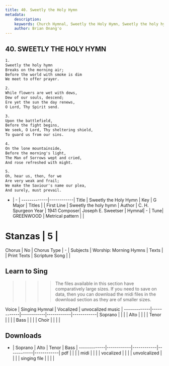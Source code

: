 ```yaml
---
title: 40. Sweetly the Holy Hymn
metadata:
    description: 
    keywords: Church Hymnal, Sweetly the Holy Hymn, Sweetly the holy hymn, 
    author: Brian Onang'o
---
```



## 40. SWEETLY THE HOLY HYMN

```txt
1.
Sweetly the holy hymn 
Breaks on the morning air; 
Before the world with smoke is dim 
We meet to offer prayer. 

2.
While flowers are wet with dews, 
Dew of our souls, descend; 
Ere yet the sun the day renews, 
O Lord, Thy Spirit send. 

3.
Upon the battlefield, 
Before the fight begins, 
We seek, O Lord, Thy sheltering shield, 
To guard us from our sins. 

4.
On the lone mountainside, 
Before the morning's light, 
The Man of Sorrows wept and cried, 
And rose refreshed with might. 

5.
Oh, hear us, then, for we 
Are very weak and frail; 
We make the Saviour's name our plea, 
And surely, must prevail.

```

- |   -  |
-------------|------------|
Title | Sweetly the Holy Hymn |
Key | G Major |
Titles |  |
First Line | Sweetly the holy hymn |
Author | C. H. Spurgeon
Year | 1941
Composer| Joseph E. Sweetser |
Hymnal|  - |
Tune| GREENWOOD |
Metrical pattern | |
# Stanzas | 5 |
Chorus | No |
Chorus Type | - |
Subjects | Worship: Morning Hymns |
Texts |  |
Print Texts | 
Scripture Song |  |
  
## Learn to Sing

>>>> The files available in this section have comparatively large sizes. If you need to save on data, then you can download the midi files in the download section as they are of smaller sizes.

Voice |  Singing Hymnal | Vocalized | unvocalized music |
-------------|------------|------------|------------|------------|
Soprano | | | |
Alto | | | |
Tenor | | | |
Bass | | | |
Choir | | | |

## Downloads

- |  Soprano | Alto | Tenor | Bass |
-------------|------------|------------|------------|------------|
pdf | | | |
midi | | | |
vocalized | | | |
unvolcalized | | | |
singing file | | | |
  